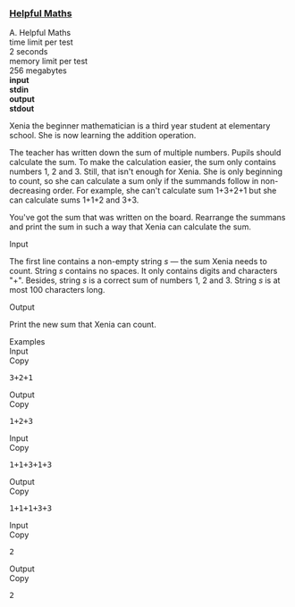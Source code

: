 <h3><a href="https://codeforces.com/contest/339/problem/A" target="_blank" rel="noopener noreferrer">Helpful Maths</a></h3>
<div class="header"><div class="title">A. Helpful Maths</div><div class="time-limit"><div class="property-title">time limit per test</div>2 seconds</div><div class="memory-limit"><div class="property-title">memory limit per test</div>256 megabytes</div><div class="input-file input-standard" style="font-weight: bold"><div class="property-title">input</div>stdin</div><div class="output-file output-standard" style="font-weight: bold"><div class="property-title">output</div>stdout</div></div><div><p>Xenia the beginner mathematician is a third year student at elementary school. She is now learning the addition operation.</p><p>The teacher has written down the sum of multiple numbers. Pupils should calculate the sum. To make the calculation easier, the sum only contains numbers 1, 2 and 3. Still, that isn't enough for Xenia. She is only beginning to count, so she can calculate a sum only if the summands follow in non-decreasing order. For example, she can't calculate sum 1+3+2+1 but she can calculate sums 1+1+2 and 3+3.</p><p>You've got the sum that was written on the board. Rearrange the summans and print the sum in such a way that Xenia can calculate the sum.</p></div><div class="input-specification"><div class="section-title">Input</div><p>The first line contains a non-empty string <span class="tex-span"><i>s</i></span> — the sum Xenia needs to count. String <span class="tex-span"><i>s</i></span> contains no spaces. It only contains digits and characters "<span class="tex-font-style-tt">+</span>". Besides, string <span class="tex-span"><i>s</i></span> is a correct sum of numbers 1, 2 and 3. String <span class="tex-span"><i>s</i></span> is at most 100 characters long.</p></div><div class="output-specification"><div class="section-title">Output</div><p>Print the new sum that Xenia can count.</p></div><div class="sample-tests"><div class="section-title">Examples</div><div class="sample-test"><div class="input"><div class="title">Input<div title="Copy" data-clipboard-target="#id007616518895885023" id="id009244037200403925" class="input-output-copier">Copy</div></div><pre id="id007616518895885023">3+2+1<br></pre></div><div class="output"><div class="title">Output<div title="Copy" data-clipboard-target="#id007114908213160511" id="id006803191847442586" class="input-output-copier">Copy</div></div><pre id="id007114908213160511">1+2+3<br></pre></div><div class="input"><div class="title">Input<div title="Copy" data-clipboard-target="#id0025702254183318207" id="id005911542739209656" class="input-output-copier">Copy</div></div><pre id="id0025702254183318207">1+1+3+1+3<br></pre></div><div class="output"><div class="title">Output<div title="Copy" data-clipboard-target="#id0008846470724561084" id="id0035565636818584934" class="input-output-copier">Copy</div></div><pre id="id0008846470724561084">1+1+1+3+3<br></pre></div><div class="input"><div class="title">Input<div title="Copy" data-clipboard-target="#id0019946843326339114" id="id003160993126071021" class="input-output-copier">Copy</div></div><pre id="id0019946843326339114">2<br></pre></div><div class="output"><div class="title">Output<div title="Copy" data-clipboard-target="#id007611544882539231" id="id0017213079246071594" class="input-output-copier">Copy</div></div><pre id="id007611544882539231">2<br></pre></div></div></div>